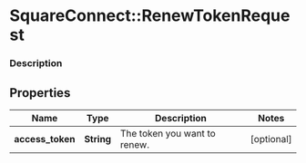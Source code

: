 # SquareConnect::RenewTokenRequest

### Description



## Properties
Name | Type | Description | Notes
------------ | ------------- | ------------- | -------------
**access_token** | **String** | The token you want to renew. | [optional] 


